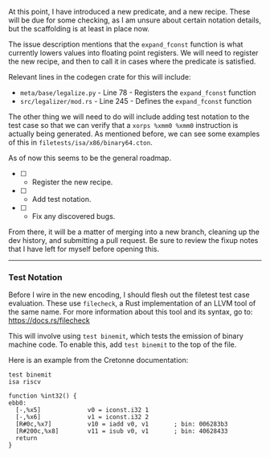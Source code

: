 At this point, I have introduced a new predicate, and a new recipe. These will
be due for some checking, as I am unsure about certain notation details, but
the scaffolding is at least in place now.

The issue description mentions that the `expand_fconst` function is what
currently lowers values into floating point registers. We will need to register
the new recipe, and then to call it in cases where the predicate is satisfied.

Relevant lines in the codegen crate for this will include:
*  `meta/base/legalize.py` - Line 78 - Registers the `expand_fconst` function
*  `src/legalizer/mod.rs` - Line 245 - Defines the `expand_fconst` function

The other thing we will need to do will include adding test notation to the
test case so that we can verify that a `xorps %xmm0 %xmm0` instruction is
actually being generated. As mentioned before, we can see some examples of this
in `filetests/isa/x86/binary64.cton`.

As of now this seems to be the general roadmap.

*  [ ] - Register the new recipe.
*  [ ] - Add test notation.
*  [ ] - Fix any discovered bugs.

From there, it will be a matter of merging into a new branch, cleaning up the
dev history, and submitting a pull request. Be sure to review the fixup notes
that I have left for myself before opening this.

---

### Test Notation

Before I wire in the new encoding, I should flesh out the filetest test case
evaluation. These use `filecheck`, a Rust implementation of an LLVM tool of
the same name. For more information about this tool and its syntax, go to:
https://docs.rs/filecheck

This will involve using `test binemit`, which tests the emission of
binary machine code. To enable this, add `test binemit` to the top of the file.

Here is an example from the Cretonne documentation:

```
test binemit
isa riscv

function %int32() {
ebb0:
  [-,%x5]             v0 = iconst.i32 1
  [-,%x6]             v1 = iconst.i32 2
  [R#0c,%x7]          v10 = iadd v0, v1       ; bin: 006283b3
  [R#200c,%x8]        v11 = isub v0, v1       ; bin: 40628433
  return
}
```

